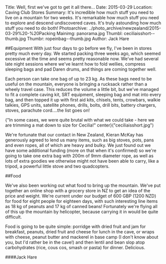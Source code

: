Title: Well, first we've got to get it all there...
Date: 2015-03-29
Location: Caving Club Stores
Summary: It's incredible how much stuff you need to live on a mountain for two weeks. It's remarkable how much stuff you need to explore and descend undiscovered caves. It's truly astounding how much stuff you need to do both!
Photoarchive: ../photo_archive/newzealand/2015-03-29%20-%20Packing
Mainimg: panorama.jpg
Thumbl: ceciliaisshort--thumb.jpg
Thumbr: ropeinbag--thumb.jpg
Author: Jack Hare

##Equipment
With just four days to go before we fly, I've been in stores pretty much every day. We started packing three weeks ago, which seemed excessive at the time and seems pretty reasonable now. We've had several late night sessions where we've learnt how to fold wellies, compress sleeping bags and pad Daren drums, and things are coming together well.

Each person can take one bag of up to 23 kg. As these bags need to be useful on the mountain, everyone is bringing a rucksack rather than a wheely travel case. This reduces the volume a little bit, but we've managed to fit a complete caving kit, SRT equipment, sleeping bag and mat into every bag, and then topped it up with first aid kits, chisels, tents, crowbars, walkie talkies, GPS units, satellite phones, drills, bolts, drill bits, battery chargers, stoves, parachute cord....the list goes on! 

{"In some cases, we were quite brutal with what we could take - here we are trimming a mat down to size for Cecilia!" center}("ceciliaisshort.jpg")

We're fortunate that our contact in New Zealand, Kieran McKay has generously agreed to lend us many items, such as big stoves, pots, pans and even ropes, all of which are heavy and bulky. We just found out we have some additional funding (more on that when it's confirmed) so we're going to take one extra bag with 200m of 9mm diameter rope, as well as lots of extra goodies we otherwise might not have been able to carry, like a tripod, a powerful little stove and two quadcopters.

##Food

We've also been working out what food to bring up the mountain. We've put together an online shop with a grocery store in NZ to get an idea of the price and weight. We're current under our budget of 600 GBP (1200 NZD) for food for eight people for eighteen days, with such interesting line items as 18 kg of peanuts and 17 kg of canned beans! Fortunately we're flying all of this up the mountain by helicopter, because carrying it in would be quite difficult.

Food is going to be quite simple: porridge with dried fruit and jam for breakfast, peanuts, dried fruit and cheese for lunch in the cave, or wraps with cheese, peanut butter and mackerel in base camp (I don't know about you, but I'd rather be in the cave!) and then lentil and bean slop atop carbohydrates (rice, cous cos, smash or pasta) for dinner. Delicious.
 
####Jack Hare